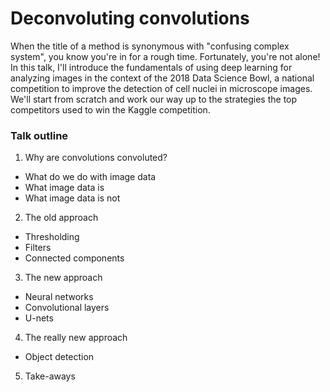 # Deconvoluting convolutions
When the title of a method is synonymous with "confusing complex system", you know you're in for a rough time. Fortunately, you're not alone! In this talk, I'll introduce the fundamentals of using deep learning for analyzing images in the context of the 2018 Data Science Bowl, a national competition to improve the detection of cell nuclei in microscope images. We'll start from scratch and work our way up to the strategies the top competitors used to win the Kaggle competition. 

### Talk outline
1. Why are convolutions convoluted?
  * What do we do with image data
  * What image data is
  * What image data is not
2. The old approach
  * Thresholding
  * Filters
  * Connected components
3. The new approach
  * Neural networks
  * Convolutional layers
  * U-nets
4. The really new approach
  * Object detection
5. Take-aways
